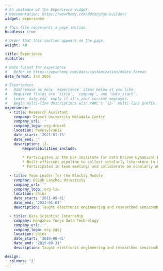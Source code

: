 ```yaml
---
# An instance of the Experience widget.
# Documentation: https://wowchemy.com/docs/page-builder/
widget: experience

# This file represents a page section.
headless: true

# Order that this section appears on the page.
weight: 40

title: Experience
subtitle:

# Date format for experience
#   Refer to https://wowchemy.com/docs/customization/#date-format
date_format: Jan 2006

# Experiences.
#   Add/remove as many `experience` items below as you like.
#   Required fields are `title`, `company`, and `date_start`.
#   Leave `date_end` empty if it's your current employer.
#   Begin multi-line descriptions with YAML's `|2-` multi-line prefix.
experience:
  - title: Research Assistant
    company: Drexel University Metadata Center
    company_url: ''
    company_logo: org-drexel
    location: Pennsylvania
    date_start: '2021-01-15'
    date_end: ''
    description: |2-
        Responsibilities include:
        
        * Participated in the NSF Institute for Data Driven Dynamical Design project
        * Built efficient pipeline to collect scholarly literature in material science from various publishers
        * Participated in team meetings and collaborate on scholarly and scientific output
        
  - title: Team Leader for the Blockly Module
    company: DSLab Lanzhou University
    company_url: ''
    company_logo: org-lzu
    location: China
    date_start: '2021-05-01'
    date_end: '2022-01-01'
    description: Taught electronic engineering and researched semiconductor physics.

  - title: Data Scientist Internship
    company: Hangzhou Yunge Data Technology
    company_url: ''
    company_logo: org-ygsj
    location: China
    date_start: '2019-08-01'
    date_end: '2019-09-31'
    description: Taught electronic engineering and researched semiconductor physics.

design:
  columns: '2'
---
```


